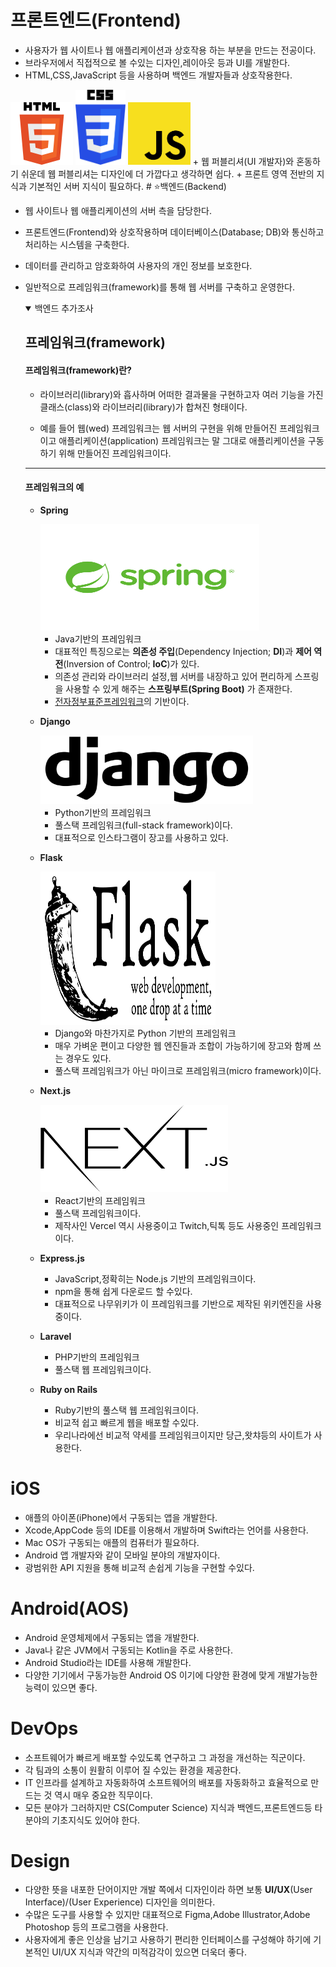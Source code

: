 # 프론트엔드(Frontend)
+ 사용자가 웹 사이트나 웹 애플리케이션과 상호작용 하는 부분을 만드는 전공이다.
+ 브라우저에서 직접적으로 볼 수있는 디자인,레이아웃 등과 UI를 개발한다.
+ HTML,CSS,JavaScript 등을 사용하며 백엔드 개발자들과 상호작용한다.
<img src="https://github.com/snowykte0426/TIL/blob/main/img/HTML5.png" width="100" height="100">
<img src="https://github.com/snowykte0426/TIL/blob/main/img/CSS3.png" width="80" height="120">
<img src="https://github.com/snowykte0426/TIL/blob/main/img/JavaScript.png" width="100" height="100">
+ 웹 퍼블리셔(UI 개발자)와 혼동하기 쉬운데 웹 퍼블리셔는 디자인에 더 가깝다고 생각하면 쉽다.
+ 프론트 영역 전반의 지식과 기본적인 서버 지식이 필요하다.
# ⭐백엔드(Backend)

+ 웹 사이트나 웹 애플리케이션의 서버 측을 담당한다.
+ 프론트엔드(Frontend)와 상호작용하며 데이터베이스(Database; DB)와 통신하고 처리하는 시스템을 구축한다.
+ 데이터를 관리하고 암호화하여 사용자의 개인 정보를 보호한다.
+ 일반적으로 프레임워크(framework)를 통해 웹 서버를 구축하고 운영한다.
    <details open>
    <summary>백엔드 추가조사</summary>

    ## 프레임워크(framework)

    #### 프레임워크(framework)란?

    + 라이브러리(library)와 흡사하며 어떠한 결과물을 구현하고자 여러 기능을 가진 클래스(class)와 라이브러리(library)가 합쳐진 형태이다.

    + 예를 들어 웹(wed) 프레임워크는 웹 서버의 구현을 위해 만들어진 프레임워크이고 애플리케이션(application) 프레임워크는 말 그대로 애플리케이션을 구동하기 위해 만들어진 프레임워크이다.

    ---
    #### 프레임워크의 예

    + **Spring**

        <img src="https://github.com/snowykte0426/TIL/blob/main/img/Spring.png" width="350" height="170">

        + Java기반의 프레임워크
        + 대표적인 특징으로는 **의존성 주입**(Dependency Injection; **DI**)과 **제어 역전**(Inversion of Control; **IoC**)가 있다.
        + 의존성 관리와 라이브러리 설정,웹 서버를 내장하고 있어 편리하게 스프링을 사용할 수 있게 해주는 **스프링부트(Spring Boot)** 가 존재한다.
        + [전자정부표준프레임워크](https://www.egovframe.go.kr/home/main.do)의 기반이다.
    + **Django**

        <img src="https://github.com/snowykte0426/TIL/blob/main/img/django.png" width="340" height="110">

        + Python기반의 프레임워크
        + 풀스택 프레임워크(full-stack framework)이다.
        + 대표적으로 인스타그램이 장고를 사용하고 있다.
    + **Flask**

        <img src="https://github.com/snowykte0426/TIL/blob/main/img/Flask.png" width="280" height="245">

        + Django와 마찬가지로 Python 기반의 프레임워크
        + 매우 가벼운 편이고 다양한 웹 엔진들과 조합이 가능하기에 장고와 함께 쓰는 경우도 있다.
        + 풀스택 프레임워크가 아닌 마이크로 프레임워크(micro framework)이다.
    + **Next.js**

        <img src="https://github.com/snowykte0426/TIL/blob/main/img/next.js.png" width="300" height="140">

        + React기반의 프레임워크
        + 풀스택 프레임워크이다.
        + 제작사인 Vercel 역시 사용중이고 Twitch,틱톡 등도 사용중인 프레임워크이다.
    + **Express.js**
        + JavaScript,정확히는 Node.js 기반의 프레임워크이다.
        + npm을 통해 쉽게 다운로드 할 수있다.
        + 대표적으로 나무위키가 이 프레임워크를 기반으로 제작된 위키엔진을 사용 중이다.
    + **Laravel**
        + PHP기반의 프레임워크
        + 풀스택 웹 프레임워크이다.
    + **Ruby on Rails**
        + Ruby기반의 풀스택 웹 프레임워크이다.
        + 비교적 쉽고 빠르게 웹을 배포할 수있다.
        + 우리나라에선 비교적 약세를 프레임워크이지만 당근,왓챠등의 사이트가 사용한다.
    </details>
# iOS
+ 애플의 아이폰(iPhone)에서 구동되는 앱을 개발한다.
+ Xcode,AppCode 등의 IDE를 이용해서 개발하며 Swift라는 언어를 사용한다.
+ Mac OS가 구동되는 애플의 컴퓨터가 필요하다.
+ Android 앱 개발자와 같이 모바일 분야의 개발자이다.
+ 광범위한 API 지원을 통해 비교적 손쉽게 기능을 구현할 수있다.
# Android(AOS)
+ Android 운영체제에서 구동되는 앱을 개발한다.
+ Java나 같은 JVM에서 구동되는 Kotlin을 주로 사용한다.
+ Android Studio라는 IDE를 사용해 개발한다.
+ 다양한 기기에서 구동가능한 Android OS 이기에 다양한 환경에 맞게 개발가능한 능력이 있으면 좋다.
# DevOps
+ 소프트웨어가 빠르게 배포할 수있도록 연구하고 그 과정을 개선하는 직군이다.
+ 각 팀과의 소통이 원활히 이루어 질 수있는 환경을 제공한다.
+ IT 인프라를 설계하고 자동화하여 소프트웨어의 배포를 자동화하고 효율적으로 만드는 것 역시 매우 중요한 직무이다.
+ 모든 분야가 그러하지만 CS(Computer Science) 지식과 백엔드,프론트엔드등 타 분야의 기초지식도 있어야 한다.
# Design
+ 다양한 뜻을 내포한 단어이지만 개발 쪽에서 디자인이라 하면 보통 **UI/UX**(User Interface)/(User Experience) 디자인을 의미한다.
+ 수많은 도구를 사용할 수 있지만 대표적으로 Figma,Adobe Illustrator,Adobe Photoshop 등의 프로그램을 사용한다.
+ 사용자에게 좋은 인상을 남기고 사용하기 편리한 인터페이스를 구성해야 하기에 기본적인 UI/UX 지식과 약간의 미적감각이 있으면 더욱더 좋다.
